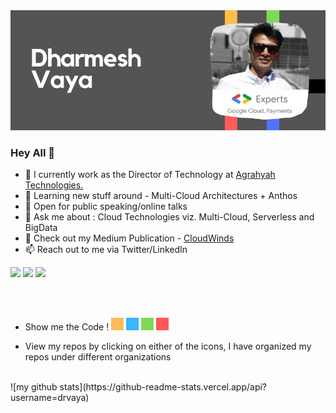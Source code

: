 <img src="https://github.com/drvaya/drvaya/blob/master/drvaya-github-profile.png">

### Hey All 👋

- 🔭 I currently work as the Director of Technology at [Agrahyah Technologies.](https://agrahyah.com/cloud)
- 🌱 Learning new stuff around - Multi-Cloud Architectures + Anthos
- 🎤 Open for public speaking/online talks
- 💬 Ask me about : Cloud Technologies viz. Multi-Cloud, Serverless and BigData
- 📝 Check out my Medium Publication - [CloudWinds](https://medium.com/CloudWinds)
- 📫 Reach out to me via Twitter/LinkedIn

[<img src="https://img.shields.io/badge/twitter-%231DA1F2.svg?&style=for-the-badge&logo=twitter&logoColor=white" />](https://twitter.com/@DRVaya) [<img src="https://img.shields.io/badge/medium-%2312100E.svg?&style=for-the-badge&logo=medium&logoColor=white" />](https://medium.com/@DRVaya)  [<img src="https://img.shields.io/badge/linkedin-%230077B5.svg?&style=for-the-badge&logo=linkedin&logoColor=white" />](https://www.linkedin.com/in/dharmeshvaya/)

<br/><br/>

- Show me the Code ! 
[<img height="20px" width="20px" src="https://github.com/drvaya/drvaya/blob/master/GHAmber.png"/>](https://github.com/drvaya-learn) 
[<img height="20px" width="20px" src="https://github.com/drvaya/drvaya/blob/master/GHBlue.png"/>](https://github.com/drvaya-work) 
[<img height="20px" width="20px" src="https://github.com/drvaya/drvaya/blob/master/GHGreen.png"/>](https://github.com/drvaya-opensource)
[<img height="20px" width="20px" src="https://github.com/drvaya/drvaya/blob/master/GHRed.png"/>](https://github.com/drvaya-plan)

- View my repos by clicking on either of the icons, I have organized my repos under different organizations
<br/>
![my github stats](https://github-readme-stats.vercel.app/api?username=drvaya)
